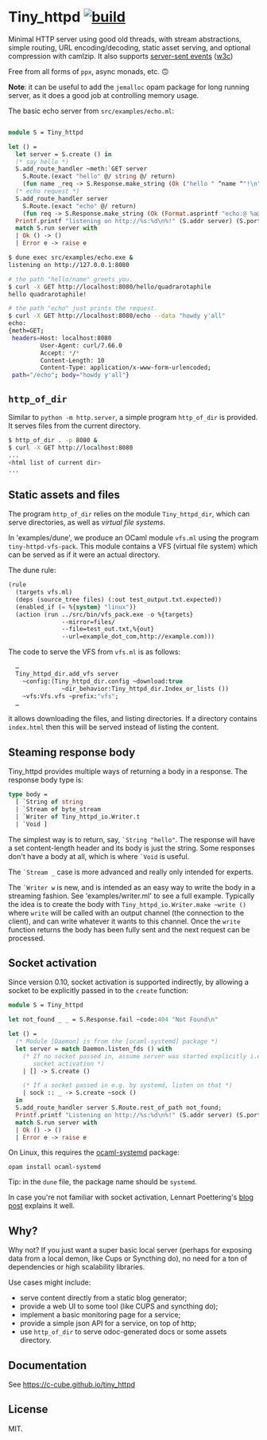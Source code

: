 # Tiny_httpd [![build](https://github.com/c-cube/tiny_httpd/workflows/build/badge.svg)](https://github.com/c-cube/tiny_httpd/actions)

Minimal HTTP server using good old threads, with stream abstractions,
simple routing, URL encoding/decoding, static asset serving,
and optional compression with camlzip.
It also supports [server-sent events](https://developer.mozilla.org/en-US/docs/Web/API/Server-sent_events/Using_server-sent_events)
([w3c](https://html.spec.whatwg.org/multipage/server-sent-events.html#event-stream-interpretation))

Free from all forms of `ppx`, async monads, etc. 🙃

**Note**: it can be useful to add the `jemalloc` opam package for long running
server, as it does a good job at controlling memory usage.

The basic echo server from `src/examples/echo.ml`:

```ocaml

module S = Tiny_httpd

let () =
  let server = S.create () in
  (* say hello *)
  S.add_route_handler ~meth:`GET server
    S.Route.(exact "hello" @/ string @/ return)
    (fun name _req -> S.Response.make_string (Ok ("hello " ^name ^"!\n")));
  (* echo request *)
  S.add_route_handler server
    S.Route.(exact "echo" @/ return)
    (fun req -> S.Response.make_string (Ok (Format.asprintf "echo:@ %a@." S.Request.pp req)));
  Printf.printf "listening on http://%s:%d\n%!" (S.addr server) (S.port server);
  match S.run server with
  | Ok () -> ()
  | Error e -> raise e
```

```sh
$ dune exec src/examples/echo.exe &
listening on http://127.0.0.1:8080

# the path "hello/name" greets you.
$ curl -X GET http://localhost:8080/hello/quadrarotaphile
hello quadrarotaphile!

# the path "echo" just prints the request.
$ curl -X GET http://localhost:8080/echo --data "howdy y'all" 
echo:
{meth=GET;
 headers=Host: localhost:8080
         User-Agent: curl/7.66.0
         Accept: */*
         Content-Length: 10
         Content-Type: application/x-www-form-urlencoded;
 path="/echo"; body="howdy y'all"}

```

## `http_of_dir`

Similar to `python -m http.server`, a simple program `http_of_dir` is provided.
It serves files from the current directory.

```sh
$ http_of_dir . -p 8080 &
$ curl -X GET http://localhost:8080
...
<html list of current dir>
...

```

## Static assets and files

The program `http_of_dir` relies on the module `Tiny_httpd_dir`, which
can serve directories, as well as _virtual file systems_.

In 'examples/dune', we produce an OCaml module `vfs.ml` using
the program `tiny-httpd-vfs-pack`.  This module contains a VFS (virtual file
system) which can be served as if it were an actual directory.

The dune rule:

```lisp
(rule
  (targets vfs.ml)
  (deps (source_tree files) (:out test_output.txt.expected))
  (enabled_if (= %{system} "linux"))
  (action (run ../src/bin/vfs_pack.exe -o %{targets}
               --mirror=files/
               --file=test_out.txt,%{out}
               --url=example_dot_com,http://example.com)))
```

The code to serve the VFS from `vfs.ml` is as follows:

```ocaml
  …
  Tiny_httpd_dir.add_vfs server
    ~config:(Tiny_httpd_dir.config ~download:true
               ~dir_behavior:Tiny_httpd_dir.Index_or_lists ())
    ~vfs:Vfs.vfs ~prefix:"vfs";
  …
```

it allows downloading the files, and listing directories.
If a directory contains `index.html` then this will be served
instead of listing the content.

## Steaming response body

Tiny_httpd provides multiple ways of returning a body in a response.
The response body type is:

```ocaml
type body =
  [ `String of string
  | `Stream of byte_stream
  | `Writer of Tiny_httpd_io.Writer.t
  | `Void ]
```

The simplest way is to return, say, `` `String "hello" ``. The response
will have a set content-length header and its body is just the string.
Some responses don't have a body at all, which is where `` `Void `` is useful.

The `` `Stream _ `` case is more advanced and really only intended for experts.

The `` `Writer w `` is new, and is intended as an easy way to write the
body in a streaming fashion. See 'examples/writer.ml' to see a full example.
Typically the idea is to create the body with `Tiny_httpd_io.Writer.make ~write ()`
where `write` will be called with an output channel (the connection to the client),
and can write whatever it wants to this channel. Once the `write` function returns
the body has been fully sent and the next request can be processed.

## Socket activation

Since version 0.10, socket activation is supported indirectly, by allowing a
socket to be explicitly passed in to the `create` function:

```ocaml
module S = Tiny_httpd

let not_found _ _ = S.Response.fail ~code:404 "Not Found\n"

let () =
  (* Module [Daemon] is from the [ocaml-systemd] package *)
  let server = match Daemon.listen_fds () with
    (* If no socket passed in, assume server was started explicitly i.e. without
       socket activation *)
    | [] -> S.create ()

    (* If a socket passed in e.g. by systemd, listen on that *)
    | sock :: _ -> S.create ~sock ()
  in
  S.add_route_handler server S.Route.rest_of_path not_found;
  Printf.printf "Listening on http://%s:%d\n%!" (S.addr server) (S.port server);
  match S.run server with
  | Ok () -> ()
  | Error e -> raise e
```

On Linux, this requires the
[ocaml-systemd](https://github.com/juergenhoetzel/ocaml-systemd) package:

```
opam install ocaml-systemd
```

Tip: in the `dune` file, the package name should be `systemd`.

In case you're not familiar with socket activation, Lennart Poettering's
[blog post](http://0pointer.de/blog/projects/socket-activation.html) explains it
well.

## Why?

Why not? If you just want a super basic local server (perhaps for exposing
data from a local demon, like Cups or Syncthing do), no need for a ton of
dependencies or high scalability libraries.

Use cases might include:

- serve content directly from a static blog generator;
- provide a web UI to some tool (like CUPS and syncthing do);
- implement a basic monitoring page for a service;
- provide a simple json API for a service, on top of http;
- use `http_of_dir` to serve odoc-generated docs or some assets directory.

## Documentation

See https://c-cube.github.io/tiny_httpd

## License

MIT.
